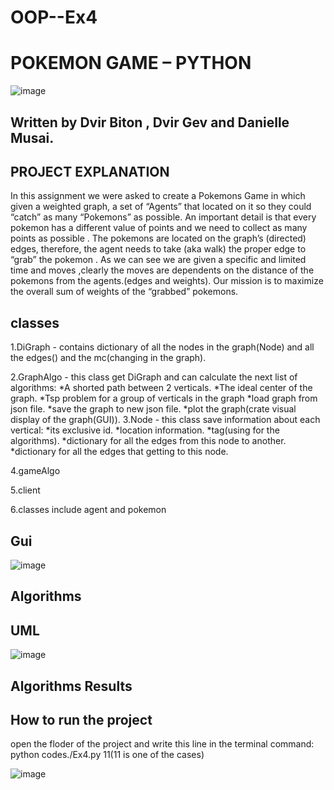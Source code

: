 
# OOP--Ex4
# POKEMON GAME – PYTHON
![image](https://user-images.githubusercontent.com/92378800/148260320-c740a7f5-ddf1-498e-bd29-94911c4e2d84.png)


## Written by Dvir Biton , Dvir Gev and Danielle Musai.

## PROJECT EXPLANATION

In this assignment  we were asked to create a Pokemons Game in which given a weighted graph, a set of “Agents” that located on it so they could “catch” as many “Pokemons” as possible.
An important detail is that every pokemon has a different value of points  and we need to collect as many points as possible .
The pokemons are located on the graph’s (directed) edges, therefore, the agent needs to take (aka walk) the proper edge to “grab” the pokemon .
As we can see we are given a specific and limited time and moves ,clearly the moves are dependents on the distance of the pokemons from the agents.(edges and weights).
Our mission is to maximize the overall sum of weights of the “grabbed” pokemons.


## classes
1.DiGraph - contains dictionary of all the nodes in the graph(Node) and all the edges() and the mc(changing in the graph).

2.GraphAlgo - this class get DiGraph and can calculate the next list of algorithms:
*A shorted path between 2 verticals.
*The ideal center of the graph.
*Tsp problem for a group of verticals in the graph
*load graph from json file.
*save the graph to new json file.
*plot the graph(crate visual display of the graph(GUI)).
3.Node - this class save information about each vertical:
*its exclusive id.
*location information.
*tag(using for the algorithms).
*dictionary for all the edges from this node to another.
*dictionary for all the edges that getting to this node.

4.gameAlgo

5.client

6.classes include agent and pokemon

## Gui

![image](https://user-images.githubusercontent.com/92378800/148246637-1c7fe8ac-5531-4a0b-8d05-651b6a56c333.png)

## Algorithms

## UML

![image](https://user-images.githubusercontent.com/92378800/148247697-b445d322-1915-443b-a8a2-eecd0fc4496c.png)

## Algorithms Results
## How to run the project
open the floder of the project and write this line in the terminal command:
python codes./Ex4.py 11(11 is one of the cases)

![image](https://user-images.githubusercontent.com/92378800/148261828-9a3d3395-09b4-4c0e-a500-e3ff06c1ad0c.png)



